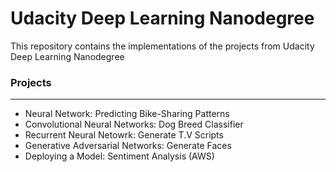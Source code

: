 # Udacity Deep Learning Nanodegree

This repository contains the implementations of the projects from Udacity Deep Learning Nanodegree


### Projects
---

* Neural Network:  Predicting Bike-Sharing Patterns
* Convolutional Neural Networks: Dog Breed Classifier
* Recurrent Neural Netowrk: Generate T.V Scripts
* Generative Adversarial Networks: Generate Faces
* Deploying a Model: Sentiment Analysis (AWS)